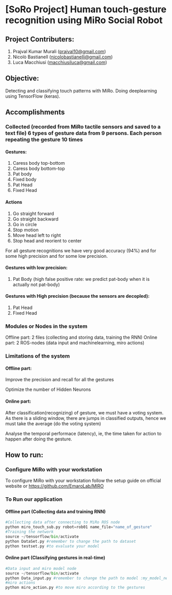# [SoRo Project] Human touch-gesture recognition using MiRo Social Robot

## Project Contributers: 
1. Prajval Kumar Murali (prajval10@gmail.com)
2. Nicolò Bastianell (nicolobastianelli@gmail.com)
3. Luca Macchiusi (macchiusiluca@gmail.com)
  
## Objective:

Detecting	and	classifying	touch	patterns with	MiRo. Doing deeplearning using TensorFlow (keras).

## Accomplishments

### Collected (recorded from MiRo tactile sensors and saved to a text file) 6 types of gesture data from 9 persons. Each person repeating the gesture 10 times

#### Gestures:
  1. Caress body top-bottom
  2. Caress body bottom-top
  3. Pat body
  4. Fixed body
  5. Pat Head
  6. Fixed Head
  
#### Actions
  1. Go straight forward
  2. Go straight backward
  3. Go in circle
  4. Stop motion
  5. Move head left to right
  6. Stop head and reorient to center
  
For all gesture recognitions we have very good accuracy (94%) and for some high precision and for some low precision.

#### Gestures with low precision:

  1. Pat Body (high false positive rate: we predict pat-body when it is actually not pat-body)

#### Gestures with High precision (because the sensors are decopled):

  1. Pat Head
  2. Fixed Head


### Modules or Nodes in the system
Offline part: 2 files (collecting and storing data, training the RNN)
Online part: 2 ROS-nodes (data input and machinelearning, miro actions)

### Limitations of the system
#### Offline part:
Improve the precision and recall for all the gestures
  
Optimize the number of Hidden Neurons

#### Online part:
  After classification(recognizing) of gesture, we must have a voting system. As there is a sliding window, there are jumps in classified outputs, hence we must take the average (do the voting system)
  
  Analyse the temporal performace (latency), ie, the time taken for action to happen after doing the gesture.
 
## How to run:

### Configure MiRo with your workstation
To configure MiRo with your workstation follow the setup guide on official website or https://github.com/EmaroLab/MIRO

### To Run our application

#### Offline part (Collecting data and training RNN)
```python
#Collecting data after connecting to MiRo ROS node
python miro_touch_sub.py robot=rob01 name_file="name_of_gesture"
#Training the network
source ~/tensorflow/bin/activate
python DataSet.py #remember to change the path to dataset
python testset.py #to evaluate your model
```
#### Online part (Classifying gestures in real-time)
```python
#Data input and miro model node
source ~/tensorflow/bin/activate
python Data_input.py #remember to change the path to model :my_model_new.h5
#miro actions 
python miro_action.py #to move miro according to the gestures
```
